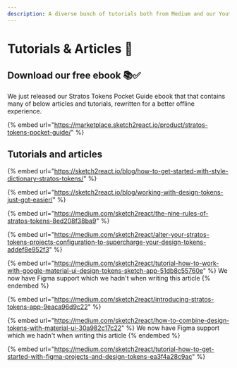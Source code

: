 ```yaml
---
description: A diverse bunch of tutorials both from Medium and our Youtube.
---
```


# Tutorials & Articles 📘

## Download our free ebook 📚✅

We just released our Stratos Tokens Pocket Guide ebook that that contains many of below articles and tutorials, rewritten for a better offline experience.

{% embed url="https://marketplace.sketch2react.io/product/stratos-tokens-pocket-guide/" %}

## Tutorials and articles

{% embed url="https://sketch2react.io/blog/how-to-get-started-with-style-dictionary-stratos-tokens/" %}



{% embed url="https://sketch2react.io/blog/working-with-design-tokens-just-got-easier/" %}

{% embed url="https://medium.com/sketch2react/the-nine-rules-of-stratos-tokens-8ed208f38ba9" %}

{% embed url="https://medium.com/sketch2react/alter-your-stratos-tokens-projects-configuration-to-supercharge-your-design-tokens-addef8e952f3" %}

{% embed url="https://medium.com/sketch2react/tutorial-how-to-work-with-google-material-ui-design-tokens-sketch-app-51db8c55760e" %}
We now have Figma support which we hadn't when writing this article
{% endembed %}

{% embed url="https://medium.com/sketch2react/introducing-stratos-tokens-app-9eaca96d9c22" %}

{% embed url="https://medium.com/sketch2react/how-to-combine-design-tokens-with-material-ui-30a982c17c22" %}
We now have Figma support which we hadn't when writing this article
{% endembed %}

{% embed url="https://medium.com/sketch2react/tutorial-how-to-get-started-with-figma-projects-and-design-tokens-ea3f4a28c9ac" %}





